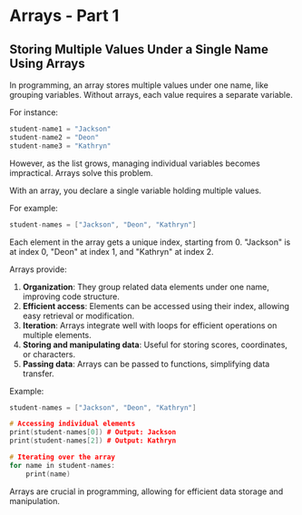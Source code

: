 # Arrays - Part 1

## Storing Multiple Values Under a Single Name Using Arrays

In programming, an array stores multiple values under one name, like grouping variables. Without arrays, each value requires a separate variable. 

For instance:

```cpp
student-name1 = "Jackson"
student-name2 = "Deon"
student-name3 = "Kathryn"
```

However, as the list grows, managing individual variables becomes impractical. Arrays solve this problem.

With an array, you declare a single variable holding multiple values. 

For example:

```cpp
student-names = ["Jackson", "Deon", "Kathryn"]
```

Each element in the array gets a unique index, starting from 0. "Jackson" is at index 0, "Deon" at index 1, and "Kathryn" at index 2.

Arrays provide:

1. **Organization**: They group related data elements under one name, improving code structure.
2. **Efficient access**: Elements can be accessed using their index, allowing easy retrieval or modification.
3. **Iteration**: Arrays integrate well with loops for efficient operations on multiple elements.
4. **Storing and manipulating data**: Useful for storing scores, coordinates, or characters.
5. **Passing data**: Arrays can be passed to functions, simplifying data transfer.

Example:

```cpp
student-names = ["Jackson", "Deon", "Kathryn"]

# Accessing individual elements
print(student-names[0]) # Output: Jackson
print(student-names[2]) # Output: Kathryn

# Iterating over the array
for name in student-names:
    print(name)
```

Arrays are crucial in programming, allowing for efficient data storage and manipulation.